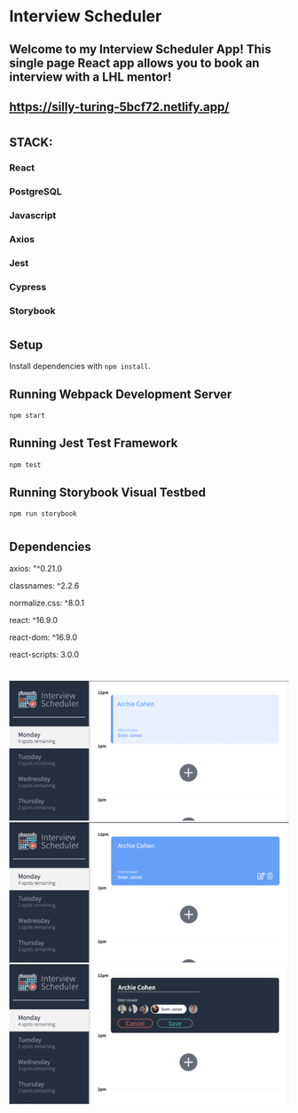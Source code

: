 # Interview Scheduler

## Welcome to my Interview Scheduler App! This single page React app allows you to book an interview with a LHL mentor!

## https://silly-turing-5bcf72.netlify.app/

#

## STACK:

### React

### PostgreSQL

### Javascript

### Axios

### Jest

### Cypress

### Storybook

#

## Setup

Install dependencies with `npm install`.

## Running Webpack Development Server

```sh
npm start
```

## Running Jest Test Framework

```sh
npm test
```

## Running Storybook Visual Testbed

```sh
npm run storybook
```

#

## Dependencies

axios: "^0.21.0

classnames: ^2.2.6

normalize.css: ^8.0.1

react: ^16.9.0

react-dom: ^16.9.0

react-scripts: 3.0.0

#

![Main](https://github.com/RAFH82/interview_scheduler/blob/master/docs/Main-page.png?raw=true)
![Selecting Interview](https://github.com/RAFH82/interview_scheduler/blob/master/docs/Selecting-interview.png?raw=true)
![Editing Interview](https://github.com/RAFH82/interview_scheduler/blob/master/docs/Editing-interview.png?raw=true)
